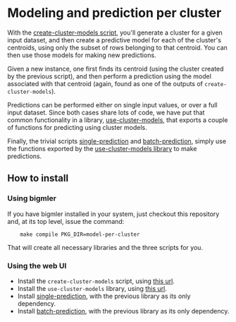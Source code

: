 # Modeling and prediction per cluster

With the [create-cluster-models script](create-cluster-models), you'll
generate a cluster for a given input dataset, and then create a
predictive model for each of the cluster's centroids, using only the
subset of rows belonging to that centroid.  You can then use those
models for making new predictions.

Given a new instance, one first finds its centroid (using the cluster
created by the previous script), and then perform a prediction using
the model associated with that centroid (again, found as one of the
outputs of `create-cluster-models`).

Predictions can be performed either on single input values, or over a
full input dataset.  Since both cases share lots of code, we have put
that common functionality in a library,
[use-cluster-models](use-cluster-models), that exports a couple of
functions for predicting using cluster models.

Finally, the trivial scripts [single-prediction](single-prediction)
and [batch-prediction](batch-prediction), simply use the functions
exported by the [use-cluster-models library](use-cluster-models) to
make predictions.

## How to install

### Using bigmler

If you have bigmler installed in your system, just checkout this
repository and, at its top level, issue the command:

        make compile PKG_DIR=model-per-cluster

That will create all necessary libraries and the three scripts for
you.

### Using the web UI

- Install the `create-cluster-models` script, using
  [this url](./create-cluster-models).
- Install the `use-cluster-models` library, using
  [this url](./use-cluster-models).
- Install [single-prediction](./single-prediction), with the previous
  library as its only dependency.
- Install [batch-prediction](./batch-prediction), with the previous
  library as its only dependency.
